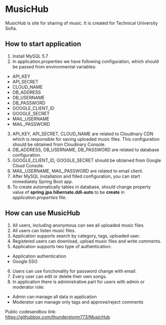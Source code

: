 # MusicHub
MusicHub is site for sharing of music. It is created for Technical University Sofia.

## How to start application
1. Install MySQL 5.7
2. In application.properties we have following configuration, which should be passed from environmental variables:
- API_KEY
- API_SECRET
- CLOUD_NAME
- DB_ADDRESS
- DB_USERNAME
- DB_PASSWORD
- GOOGLE_CLIENT_ID
- GOOGLE_SECRET
- MAIL_USERNAME
- MAIL_PASSWORD
3. API_KEY, API_SECRET, CLOUD_NAME are related to Cloudinary CDN which is responsible for saving uploaded music files. This configuration should be obtained from Cloudinary Console.
4. DB_ADDRESS, DB_USERNAME, DB_PASSWORD are related to database configuration.
5. GOOGLE_CLIENT_ID, GOOGLE_SECRET should be obtained from Google Cloud Console.
6. MAIL_USERNAME, MAIL_PASSWORD are related to email client.
6. After MySQL installation and filled configuration, you can start immediately Spring Boot app.
7. To create automatically tables in database, should change property value of **spring.jpa.hibernate.ddl-auto** to be **create** in *application.properties* file.

## How can use MusicHub
1. All users, including anonymous can see all uploaded music files.
2. All users can listen music files.
3. Application supports search by category, tags, uploaded user.
4. Registered users can download, upload music files and write comments.
5. Application supports two type of authentication:
- Application authentication
- Google SSO
6. Users can use functionality for password change with email. 
7. Every user can edit or delete their own songs.
8. In application there is administrative part for users with admin or moderator role:
- Admin can manage all data in application
- Moderator can manage only tags and approve/reject comments 

Public codesandbox link:
https://githubbox.com/thunderstorm773/MusicHub
